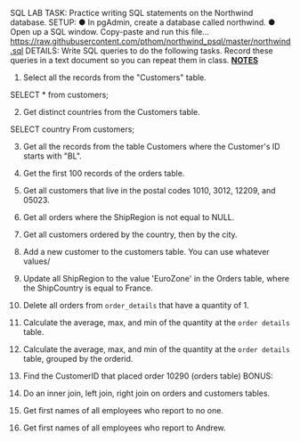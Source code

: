 SQL LAB
TASK:
Practice writing SQL statements on the Northwind database.
SETUP:
● In pgAdmin, create a database called northwind.
● Open up a SQL window. Copy-paste and run this file...
https://raw.githubusercontent.com/pthom/northwind_psql/master/northwind.sql
DETAILS:
Write SQL queries to do the following tasks. Record these queries in a text document so you
can repeat them in class.
[**NOTES**](https://www.postgresqltutorial.com/postgresql-select/)

1. Select all the records from the "Customers" table.   

SELECT *
from customers;

2. Get distinct countries from the Customers table.

SELECT country 
From customers;


3. Get all the records from the table Customers where the Customer's ID starts with "BL".


4. Get the first 100 records of the orders table.
5. Get all customers that live in the postal codes 1010, 3012, 12209, and 05023.
6. Get all orders where the ShipRegion is not equal to NULL.
7. Get all customers ordered by the country, then by the city.
8. Add a new customer to the customers table. You can use whatever values/
9. Update all ShipRegion to the value 'EuroZone' in the Orders table, where the
ShipCountry is equal to France.
10. Delete all orders from `order_details` that have a quantity of 1.
11. Calculate the average, max, and min of the quantity at the `order details` table.
12. Calculate the average, max, and min of the quantity at the `order details` table,
grouped by the orderid.
13. Find the CustomerID that placed order 10290 (orders table)
BONUS:
14. Do an inner join, left join, right join on orders and customers tables.
15. Get first names of all employees who report to no one.
16. Get first names of all employees who report to Andrew.
